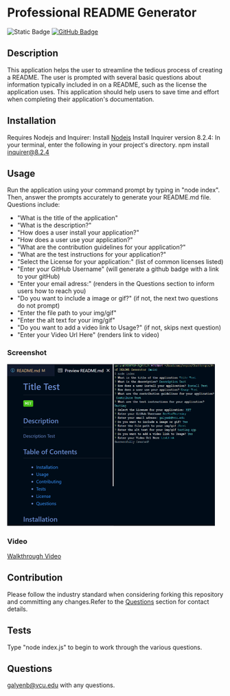 # Professional README Generator

![Static Badge](https://img.shields.io/badge/MIT-content) [![GitHub Badge](https://img.shields.io/badge/SeeYouThursday-content?logo=github)](https://github.com//SeeYouThursday)

## Description

This application helps the user to streamline the tedious process of creating a README. The user is prompted with several basic questions about information typically included in on a README, such as the license the application uses. This application should help users to save time and effort when completing their application's documentation.

## Installation

Requires Nodejs and Inquirer: Install [Nodejs](https://nodejs.org/en) Install Inquirer version 8.2.4: In your terminal, enter the following in your project's directory. npm install inquirer@8.2.4

## Usage

Run the application using your command prompt by typing in "node index". Then, answer the prompts accurately to generate your README.md file. Questions include:

- "What is the title of the application"
- "What is the description?"
- "How does a user install your application?"
- "How does a user use your application?"
- "What are the contribution guidelines for your application?"
- "What are the test instructions for your application?"
- "Select the License for your application:" (list of common licenses listed)
- "Enter your GitHub Username" (will generate a github badge with a link to your gitHub)
- "Enter your email adress:" (renders in the Questions section to inform users how to reach you)
- "Do you want to include a image or gif?" (if not, the next two questions do not prompt)
- "Enter the file path to your img/gif"
- "Enter the alt text for your img/gif"
- "Do you want to add a video link to Usage?" (if not, skips next question)
- "Enter your Video Url Here" (renders link to video)

### Screenshot

![#Side-by-side img of terminal and generated README](/assets/images/combinedImages.png)

### Video

[Walkthrough Video](https://drive.google.com/file/d/1dpkycHZY77oEkQAhFLYTAVlWE2evKa1G/view?usp=share_link)

## Contribution

Please follow the industry standard when considering forking this repository and committing any changes.Refer to the [Questions](#questions) section for contact details.

## Tests

Type "node index.js" to begin to work through the various questions.

## Questions

[galyenb@vcu.edu](galyenb@vcu.edu) with any questions.

